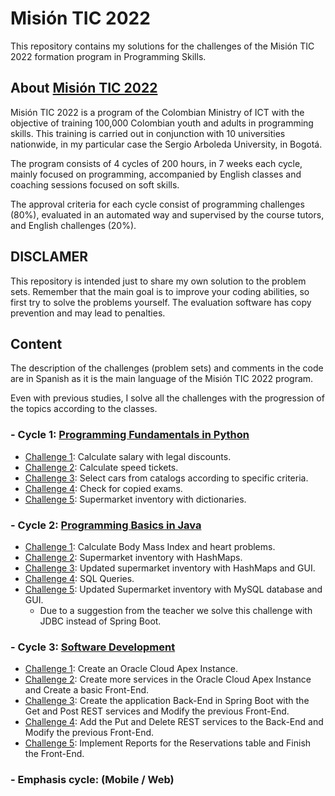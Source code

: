 # Misión TIC 2022

This repository contains my solutions for the challenges of the Misión TIC 2022 formation program in Programming Skills.

## About [Misión TIC 2022](https://www.misiontic2022.gov.co/)

Misión TIC 2022 is a program of the Colombian Ministry of ICT with the objective of training 100,000 Colombian youth and adults in programming skills. This training is carried out in conjunction with 10 universities nationwide, in my particular case the Sergio Arboleda University, in Bogotá.

The program consists of 4 cycles of 200 hours, in 7 weeks each cycle, mainly focused on programming, accompanied by English classes and coaching sessions focused on soft skills.

The approval criteria for each cycle consist of programming challenges (80%), evaluated in an automated way and supervised by the course tutors, and English challenges (20%).

## DISCLAMER

This repository is intended just to share my own solution to the problem sets. Remember that the main goal is to improve your coding abilities, so first try to solve the problems yourself. The evaluation software has copy prevention and may lead to penalties.

## Content

The description of the challenges (problem sets) and comments in the code are in Spanish as it is the main language of the Misión TIC 2022 program.

Even with previous studies, I solve all the challenges with the progression of the topics according to the classes.

### - Cycle 1: [Programming Fundamentals in Python](/Programming_Fundamentals)
* [Challenge 1](/Programming_Fundamentals/Challenge1): Calculate salary with legal discounts.
* [Challenge 2](/Programming_Fundamentals/Challenge2): Calculate speed tickets.
* [Challenge 3](/Programming_Fundamentals/Challenge3): Select cars from catalogs according to specific criteria.
* [Challenge 4](/Programming_Fundamentals/Challenge4): Check for copied exams.
* [Challenge 5](/Programming_Fundamentals/Challenge5): Supermarket inventory with dictionaries.

### - Cycle 2: [Programming Basics in Java](/Programming_Basics)
* [Challenge 1](/Programming_Basics/Challenge1): Calculate Body Mass Index and heart problems.
* [Challenge 2](/Programming_Basics/Challenge2): Supermarket inventory with HashMaps.
* [Challenge 3](/Programming_Basics/Challenge3):
Updated supermarket inventory with HashMaps and GUI.
* [Challenge 4](/Programming_Basics/Challenge4): SQL Queries.
* [Challenge 5](/Programming_Basics/Challenge5): Updated Supermarket inventory with MySQL database and GUI.
    * Due to a suggestion from the teacher we solve this challenge with JDBC instead of Spring Boot.

### - Cycle 3: [Software Development](/Software_Development)
* [Challenge 1](/Software_Development/Challenge1): Create an Oracle Cloud Apex Instance.
* [Challenge 2](/Software_Development/Challenge2): Create more services in the Oracle Cloud Apex Instance and Create a basic Front-End.
* [Challenge 3](/Software_Development/Challenge3): Create the application Back-End in Spring Boot with the Get and Post REST services and Modify the previous Front-End.
* [Challenge 4](/Software_Development/Challenge4): Add the Put and Delete REST services to the Back-End and Modify the previous Front-End.
* [Challenge 5](/Software_Development/Challenge5): Implement Reports for the Reservations table and Finish the Front-End.

### - Emphasis cycle: (Mobile / Web)
